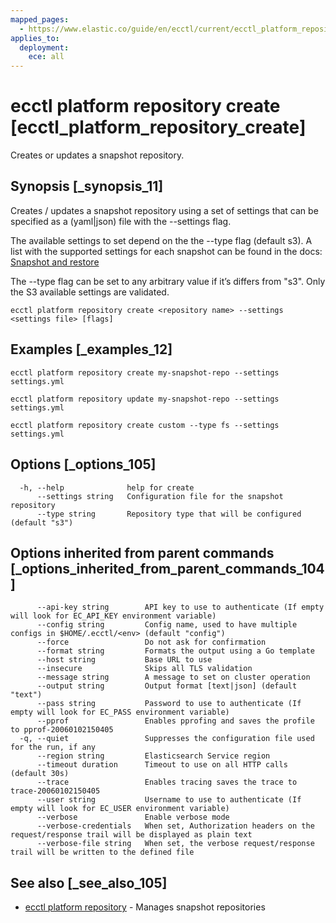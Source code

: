 ```yaml
---
mapped_pages:
  - https://www.elastic.co/guide/en/ecctl/current/ecctl_platform_repository_create.html
applies_to:
  deployment:
    ece: all
---
```


# ecctl platform repository create [ecctl_platform_repository_create]

Creates or updates a snapshot repository.


## Synopsis [_synopsis_11]

Creates / updates a snapshot repository using a set of settings that can be specified as a (yaml|json) file with the --settings flag.

The available settings to set depend on the the --type flag (default s3). A list with the supported settings for each snapshot can be found in the docs: [Snapshot and restore](docs-content://deploy-manage/tools/snapshot-and-restore.md)

The --type flag can be set to any arbitrary value if it’s differs from "s3". Only the S3 available settings are validated.

```
ecctl platform repository create <repository name> --settings <settings file> [flags]
```


## Examples [_examples_12]

```
ecctl platform repository create my-snapshot-repo --settings settings.yml

ecctl platform repository update my-snapshot-repo --settings settings.yml

ecctl platform repository create custom --type fs --settings settings.yml
```


## Options [_options_105]

```
  -h, --help              help for create
      --settings string   Configuration file for the snapshot repository
      --type string       Repository type that will be configured (default "s3")
```


## Options inherited from parent commands [_options_inherited_from_parent_commands_104]

```
      --api-key string        API key to use to authenticate (If empty will look for EC_API_KEY environment variable)
      --config string         Config name, used to have multiple configs in $HOME/.ecctl/<env> (default "config")
      --force                 Do not ask for confirmation
      --format string         Formats the output using a Go template
      --host string           Base URL to use
      --insecure              Skips all TLS validation
      --message string        A message to set on cluster operation
      --output string         Output format [text|json] (default "text")
      --pass string           Password to use to authenticate (If empty will look for EC_PASS environment variable)
      --pprof                 Enables pprofing and saves the profile to pprof-20060102150405
  -q, --quiet                 Suppresses the configuration file used for the run, if any
      --region string         Elasticsearch Service region
      --timeout duration      Timeout to use on all HTTP calls (default 30s)
      --trace                 Enables tracing saves the trace to trace-20060102150405
      --user string           Username to use to authenticate (If empty will look for EC_USER environment variable)
      --verbose               Enable verbose mode
      --verbose-credentials   When set, Authorization headers on the request/response trail will be displayed as plain text
      --verbose-file string   When set, the verbose request/response trail will be written to the defined file
```


## See also [_see_also_105]

* [ecctl platform repository](/reference/ecctl_platform_repository.md) - Manages snapshot repositories

